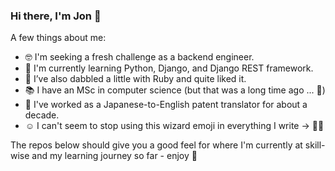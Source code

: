 ### Hi there, I'm Jon 👋

A few things about me:

- 🤓 I'm seeking a fresh challenge as a backend engineer.
- 🌱 I'm currently learning Python, Django, and Django REST framework.
- 🤘 I’ve also dabbled a little with Ruby and quite liked it.
- 📚 I have an MSc in computer science (but that was a long time ago ... 🐢)
- 🗻 I've worked as a Japanese-to-English patent translator for about a decade.
- ☺️ I can't seem to stop using this wizard emoji in everything I write → 🧙‍♂️

The repos below should give you a good feel for where I'm currently at skill-wise and my learning journey so far - enjoy 🙂
